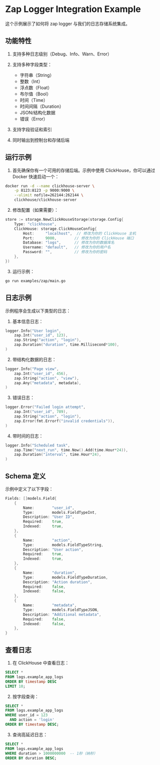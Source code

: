 # Zap Logger Integration Example

这个示例展示了如何将 zap logger 与我们的日志存储系统集成。

## 功能特性

1. 支持多种日志级别（Debug、Info、Warn、Error）
2. 支持多种字段类型：
   - 字符串（String）
   - 整数（Int）
   - 浮点数（Float）
   - 布尔值（Bool）
   - 时间（Time）
   - 时间间隔（Duration）
   - JSON/结构化数据
   - 错误（Error）

3. 支持字段验证和索引
4. 同时输出到控制台和存储后端

## 运行示例

1. 首先确保你有一个可用的存储后端。示例中使用 ClickHouse，你可以通过 Docker 快速启动一个：

```bash
docker run -d --name clickhouse-server \
    -p 8123:8123 -p 9000:9000 \
    --ulimit nofile=262144:262144 \
    clickhouse/clickhouse-server
```

2. 修改配置（如果需要）：

```go
store := storage.NewClickHouseStorage(storage.Config{
    Type: "clickhouse",
    ClickHouse: storage.ClickHouseConfig{
        Host:     "localhost",  // 修改为你的 ClickHouse 主机
        Port:     9000,        // 修改为你的 ClickHouse 端口
        Database: "logs",      // 修改为你的数据库名
        Username: "default",   // 修改为你的用户名
        Password: "",          // 修改为你的密码
    },
})
```

3. 运行示例：

```bash
go run examples/zap/main.go
```

## 日志示例

示例程序会生成以下类型的日志：

1. 基本信息日志：
```go
logger.Info("User login",
    zap.Int("user_id", 123),
    zap.String("action", "login"),
    zap.Duration("duration", time.Millisecond*100),
)
```

2. 带结构化数据的日志：
```go
logger.Info("Page view",
    zap.Int("user_id", 456),
    zap.String("action", "view"),
    zap.Any("metadata", metadata),
)
```

3. 错误日志：
```go
logger.Error("Failed login attempt",
    zap.Int("user_id", 789),
    zap.String("action", "login"),
    zap.Error(fmt.Errorf("invalid credentials")),
)
```

4. 带时间的日志：
```go
logger.Info("Scheduled task",
    zap.Time("next_run", time.Now().Add(time.Hour*24)),
    zap.Duration("interval", time.Hour*24),
)
```

## Schema 定义

示例中定义了以下字段：

```go
Fields: []models.Field{
    {
        Name:        "user_id",
        Type:        models.FieldTypeInt,
        Description: "User ID",
        Required:    true,
        Indexed:     true,
    },
    {
        Name:        "action",
        Type:        models.FieldTypeString,
        Description: "User action",
        Required:    true,
        Indexed:     true,
    },
    {
        Name:        "duration",
        Type:        models.FieldTypeDuration,
        Description: "Action duration",
        Required:    false,
        Indexed:     false,
    },
    {
        Name:        "metadata",
        Type:        models.FieldTypeJSON,
        Description: "Additional metadata",
        Required:    false,
        Indexed:     false,
    },
}
```

## 查看日志

1. 在 ClickHouse 中查看日志：

```sql
SELECT *
FROM logs.example_app_logs
ORDER BY timestamp DESC
LIMIT 10;
```

2. 按字段查询：

```sql
SELECT *
FROM logs.example_app_logs
WHERE user_id = 123
  AND action = 'login'
ORDER BY timestamp DESC;
```

3. 查询高延迟日志：

```sql
SELECT *
FROM logs.example_app_logs
WHERE duration > 1000000000  -- 1秒（纳秒）
ORDER BY duration DESC;
``` 
